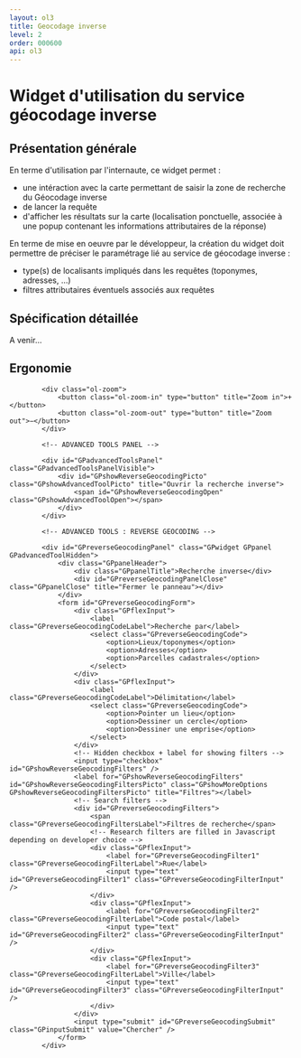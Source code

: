 ```yaml
---
layout: ol3
title: Geocodage inverse
level: 2
order: 000600
api: ol3
---
```


# Widget d'utilisation du service géocodage inverse

## Présentation générale

En terme d'utilisation par l'internaute, ce widget permet :

*  une intéraction avec la carte permettant de saisir la zone de recherche du Géocodage inverse
* de lancer la requête
* d'afficher les résultats sur la carte (localisation ponctuelle, associée à une popup contenant les informations attributaires de la réponse)

En terme de mise en oeuvre par le développeur, la création du widget doit permettre de préciser le paramétrage lié au service de géocodage inverse :

* type(s) de localisants impliqués dans les requêtes (toponymes, adresses, ...)
* filtres attributaires éventuels associés aux requêtes


## Spécification détaillée

A venir...

## Ergonomie
    

<div id="viewerDiv">
            
            <div class="ol-zoom">
                <button class="ol-zoom-in" type="button" title="Zoom in">+</button>
                <button class="ol-zoom-out" type="button" title="Zoom out">−</button>
            </div>
            
            <!-- ADVANCED TOOLS PANEL -->
            
            <div id="GPadvancedToolsPanel" class="GPadvancedToolsPanelVisible">
                <div id="GPshowReverseGeocodingPicto" class="GPshowAdvancedToolPicto" title="Ouvrir la recherche inverse">
                    <span id="GPshowReverseGeocodingOpen" class="GPshowAdvancedToolOpen"></span>
                </div>
            </div>
            
            <!-- ADVANCED TOOLS : REVERSE GEOCODING -->
            
            <div id="GPreverseGeocodingPanel" class="GPwidget GPpanel GPadvancedToolHidden">
                <div class="GPpanelHeader">
                    <div class="GPpanelTitle">Recherche inverse</div>
                    <div id="GPreverseGeocodingPanelClose" class="GPpanelClose" title="Fermer le panneau"></div>
                </div>
                <form id="GPreverseGeocodingForm">
                    <div class="GPflexInput">
                        <label class="GPreverseGeocodingCodeLabel">Recherche par</label>
                        <select class="GPreverseGeocodingCode">
                            <option>Lieux/toponymes</option>
                            <option>Adresses</option>
                            <option>Parcelles cadastrales</option>
                        </select>
                    </div>
                    <div class="GPflexInput">
                        <label class="GPreverseGeocodingCodeLabel">Délimitation</label>
                        <select class="GPreverseGeocodingCode">
                            <option>Pointer un lieu</option>
                            <option>Dessiner un cercle</option>
                            <option>Dessiner une emprise</option>
                        </select>
                    </div>
                    <!-- Hidden checkbox + label for showing filters -->
                    <input type="checkbox" id="GPshowReverseGeocodingFilters" />
                    <label for="GPshowReverseGeocodingFilters" id="GPshowReverseGeocodingFiltersPicto" class="GPshowMoreOptions GPshowReverseGeocodingFiltersPicto" title="Filtres"></label>
                    <!-- Search filters -->
                    <div id="GPreverseGeocodingFilters">
                        <span class="GPreverseGeocodingFiltersLabel">Filtres de recherche</span>
                        <!-- Research filters are filled in Javascript depending on developer choice -->
                        <div class="GPflexInput">
                            <label for="GPreverseGeocodingFilter1" class="GPreverseGeocodingFilterLabel">Rue</label>
                            <input type="text" id="GPreverseGeocodingFilter1" class="GPreverseGeocodingFilterInput" />
                        </div>
                        <div class="GPflexInput">
                            <label for="GPreverseGeocodingFilter2" class="GPreverseGeocodingFilterLabel">Code postal</label>
                            <input type="text" id="GPreverseGeocodingFilter2" class="GPreverseGeocodingFilterInput" />
                        </div>
                        <div class="GPflexInput">
                            <label for="GPreverseGeocodingFilter3" class="GPreverseGeocodingFilterLabel">Ville</label>
                            <input type="text" id="GPreverseGeocodingFilter3" class="GPreverseGeocodingFilterInput" />
                        </div>
                    </div>
                    <input type="submit" id="GPreverseGeocodingSubmit" class="GPinputSubmit" value="Chercher" />
                </form>
            </div>
            
</div>
        

